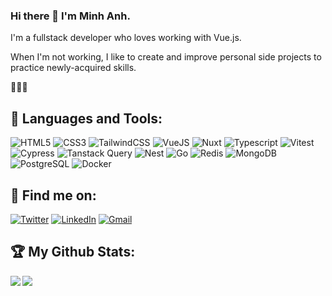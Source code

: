 ### Hi there 👋 I'm Minh Anh.
I'm a fullstack developer who loves working with Vue.js.

When I'm not working, I like to create and improve personal side projects to practice newly-acquired skills.  

🤔🌱😄

## 🔨 Languages and Tools:

![HTML5](https://img.shields.io/badge/html5-090909?style=for-the-badge&logo=html5&logoColor=e34f26)
![CSS3](https://img.shields.io/badge/css3-090909?style=for-the-badge&logo=css3&logoColor=27A0D9)
![TailwindCSS](https://img.shields.io/badge/-TailwindCSS-090909?style=for-the-badge&logo=tailwindcss&logoColor=27A0D9)
![VueJS](https://img.shields.io/badge/vue-090909?style=for-the-badge&logo=vue.js&logoColor=42B883)
![Nuxt](https://img.shields.io/badge/nuxt-090909?style=for-the-badge&logo=nuxt.js&logoColor=42B883)
![Typescript](https://img.shields.io/badge/typescript-090909?style=for-the-badge&logo=typescript&logoColor=3178C6)
![Vitest](https://img.shields.io/badge/vitest-090909?style=for-the-badge&logo=vitest&logoColor=6E9F18)
![Cypress](https://img.shields.io/badge/cypress-090909?style=for-the-badge&logo=cypress&logoColor=fff)
![Tanstack Query](https://img.shields.io/badge/tanstack%20query-090909?style=for-the-badge&logo=React%20Query&logoColor=FF4154)
![Nest](https://img.shields.io/badge/nest-090909?style=for-the-badge&logo=nestjs&logoColor=E0234E)
![Go](https://img.shields.io/badge/go-090909?style=for-the-badge&logo=go&logoColor=79D4FD)
![Redis](https://img.shields.io/badge/redis-090909?style=for-the-badge&logo=redis&logoColor=DC382C)
![MongoDB](https://img.shields.io/badge/mongodb-090909?style=for-the-badge&logo=mongodb&logoColor=47A248)
![PostgreSQL](https://img.shields.io/badge/postgresql-090909?style=for-the-badge&logo=postgresql&logoColor=4169E1)
![Docker](https://img.shields.io/badge/docker-090909?style=for-the-badge&logo=docker&logoColor=27A0D9)

## 📧 Find me on:

[![Twitter](https://img.shields.io/badge/twitter-090909?style=for-the-badge&logo=twitter&logoColor=1DA1F2)](https://twitter.com/anhnm896)
[![LinkedIn](https://img.shields.io/badge/linkedin-090909?style=for-the-badge&logo=linkedin&logoColor=0A66C2)](https://www.linkedin.com/in/anhnm896)
[![Gmail](https://img.shields.io/badge/gmail-090909?style=for-the-badge&logo=gmail&logoColor=EA4335)](mailto:anhnm896@gmail.com)

## 🏆 My Github Stats:

<!--
![GitHub stats](https://readme-stats-cfgj2cxdy.vercel.app/api?username=CharalambosIoannou&count_private=true&show_icons=true&theme=tokyonight)
![Top Langs](https://readme-stats-cfgj2cxdy.vercel.app/api/top-langs/?username=CharalambosIoannou&hide=php&theme=tokyonight)
-->
<div>
<a href="https://github-readme-stats.vercel.app/api?username=xiaosasori&theme=tokyonight">
  <img  align="left" src="https://github-readme-stats.vercel.app/api?username=xiaosasori&count_private=true&show_icons=true&theme=tokyonight" />
</a>
<a href="https://github-readme-stats.vercel.app/api/top-langs/?username=xiaosasori&theme=tokyonight">
  <img align="left" src="https://github-readme-stats.vercel.app/api/top-langs/?username=xiaosasori&theme=tokyonight" />
</a>
</div>

<!--
**xiaosasori/xiaosasori** is a ✨ _special_ ✨ repository because its `README.md` (this file) appears on your GitHub profile.
I'm still working on solidifying my understanding of Nuxt, and plan to follow that up with learning Go and building full-stack applications.
Here are some ideas to get you started:

- 🔭 I’m currently working on ...
- 🌱 I’m currently learning ...
- 👯 I’m looking to collaborate on ...
- 🤔 I’m looking for help with ...
- 💬 Ask me about ...
- 📫 How to reach me: ...
- 😄 Pronouns: ...
- ⚡ Fun fact: ...
-->
